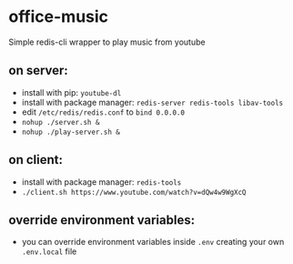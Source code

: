 # office-music
Simple redis-cli wrapper to play music from youtube

## on server:
- install with pip: `youtube-dl`
- install with package manager: `redis-server redis-tools libav-tools`
- edit `/etc/redis/redis.conf` to `bind 0.0.0.0`
- `nohup ./server.sh &`
- `nohup ./play-server.sh &`

## on client:
- install with package manager: `redis-tools`
- `./client.sh https://www.youtube.com/watch?v=dQw4w9WgXcQ`

## override environment variables:
- you can override environment variables inside `.env` creating your own `.env.local` file

